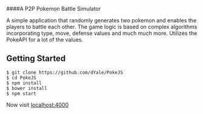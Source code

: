 ####A P2P Pokemon Battle Simulator

A simple application that randomly generates two pokemon and enables the players to battle each other. The game logic is based on complex algorithms incorporating type, move, defense values and much much more. Utilizes the PokeAPI for a lot of the values.

## Getting Started

```
$ git clone https://github.com/dYale/PokeJS
$ cd PokeJS
$ npm install
$ bower install
$ npm start
```

Now visit [localhost:4000](http://localhost:4000/)
